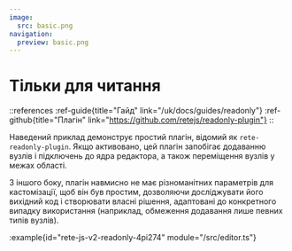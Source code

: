 ```yaml
---
image:
  src: basic.png
navigation:
  preview: basic.png
---
```


# Тільки для читання

::references
:ref-guide{title="Гайд" link="/uk/docs/guides/readonly"}
:ref-github{title="Плагін" link="https://github.com/retejs/readonly-plugin"}
::

Наведений приклад демонструє простий плагін, відомий як `rete-readonly-plugin`. Якщо активовано, цей плагін запобігає додаванню вузлів і підключень до ядра редактора, а також переміщення вузлів у межах області.

З іншого боку, плагін навмисно не має різноманітних параметрів для кастомізації, щоб він був простим, дозволяючи досліджувати його вихідний код і створювати власні рішення, адаптовані до конкретного випадку використання (наприклад, обмеження додавання лише певних типів вузлів).

:example{id="rete-js-v2-readonly-4pi274" module="/src/editor.ts"}
